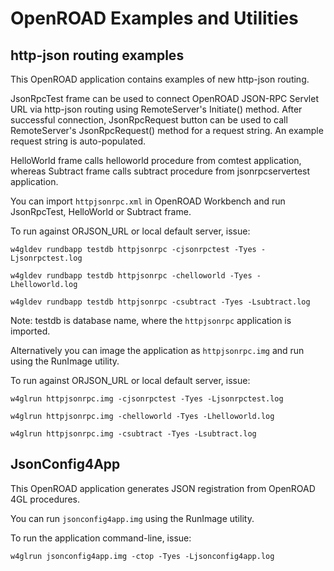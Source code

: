 # OpenROAD Examples and Utilities

## http-json routing examples

This OpenROAD application contains examples of new http-json routing. 

JsonRpcTest frame can be used to connect OpenROAD JSON-RPC Servlet URL via http-json routing using RemoteServer's Initiate() method. After successful connection, JsonRpcRequest button can be used to call RemoteServer's JsonRpcRequest() method for a request string. An example request string is auto-populated.

HelloWorld frame calls helloworld procedure from comtest application, whereas Subtract frame calls subtract procedure from jsonrpcservertest application.

You can import `httpjsonrpc.xml` in OpenROAD Workbench and run JsonRpcTest, HelloWorld or Subtract frame. 

To run against ORJSON_URL or local default server, issue:

	w4gldev rundbapp testdb httpjsonrpc -cjsonrpctest -Tyes -Ljsonrpctest.log

	w4gldev rundbapp testdb httpjsonrpc -chelloworld -Tyes -Lhelloworld.log
	
	w4gldev rundbapp testdb httpjsonrpc -csubtract -Tyes -Lsubtract.log

Note: testdb is database name, where the `httpjsonrpc` application is imported. 

Alternatively you can image the application as `httpjsonrpc.img` and run using the RunImage utility.

To run against ORJSON_URL or local default server, issue:

	w4glrun httpjsonrpc.img -cjsonrpctest -Tyes -Ljsonrpctest.log
	
	w4glrun httpjsonrpc.img -chelloworld -Tyes -Lhelloworld.log

	w4glrun httpjsonrpc.img -csubtract -Tyes -Lsubtract.log

## JsonConfig4App

This OpenROAD application generates JSON registration from OpenROAD 4GL procedures.

You can run `jsonconfig4app.img` using the RunImage utility.

To run the application command-line, issue:

	w4glrun jsonconfig4app.img -ctop -Tyes -Ljsonconfig4app.log
